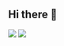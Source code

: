 ## Hi there 👋
![](https://raw.githubusercontent.com/Anonymous-lady/github-stats/master/generated/overview.svg#gh-dark-mode-only)
![](https://raw.githubusercontent.com/Anonymous-lady/github-stats/master/generated/overview.svg#gh-light-mode-only)
<!--
**Anonymous-lady/Anonymous-lady** is a ✨ _special_ ✨ repository because its `README.md` (this file) appears on your GitHub profile.

Here are some ideas to get you started:

- 🔭 I’m currently working on ...
- 🌱 I’m currently learning ...
- 👯 I’m looking to collaborate on ...
- 🤔 I’m looking for help with ...
- 💬 Ask me about ...
- 📫 How to reach me: ...
- 😄 Pronouns: ...
- ⚡ Fun fact: ...
-->

